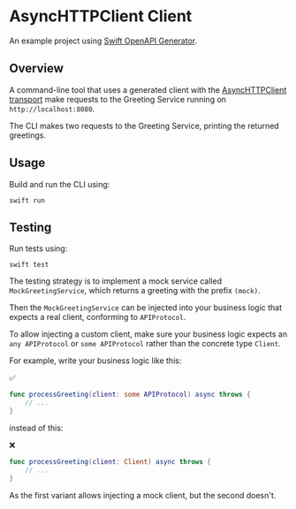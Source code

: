 # AsyncHTTPClient Client

An example project using [Swift OpenAPI Generator](https://github.com/apple/swift-openapi-generator).

## Overview

A command-line tool that uses a generated client with the [AsyncHTTPClient transport](https://github.com/swift-server/swift-openapi-async-http-client) make requests to the Greeting Service running on `http://localhost:8080`. 

The CLI makes two requests to the Greeting Service, printing the returned greetings.

## Usage

Build and run the CLI using:

```
swift run
```

## Testing

Run tests using:

```
swift test
```

The testing strategy is to implement a mock service called `MockGreetingService`, which returns a greeting with the prefix `(mock)`.

Then the `MockGreetingService` can be injected into your business logic that expects a real client, conforming to `APIProtocol`.

To allow injecting a custom client, make sure your business logic expects an `any APIProtocol` or `some APIProtocol` rather than the concrete type `Client`.

For example, write your business logic like this:

✅
```swift
func processGreeting(client: some APIProtocol) async throws {
    // ...
}
```

instead of this:

❌
```swift
func processGreeting(client: Client) async throws {
    // ...
}
```

As the first variant allows injecting a mock client, but the second doesn't.
